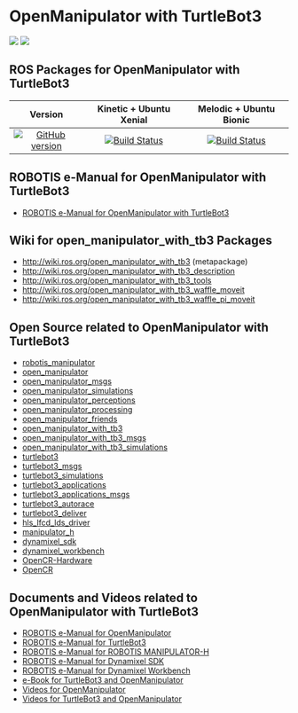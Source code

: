 # OpenManipulator with TurtleBot3
<img src="https://github.com/ROBOTIS-GIT/emanual/blob/master/assets/images/platform/turtlebot3/manipulation/tb3_with_opm_logo.png">
<img src="https://github.com/ROBOTIS-GIT/emanual/blob/master/assets/images/platform/turtlebot3/manipulation/hardware_setup.png">

## ROS Packages for OpenManipulator with TurtleBot3
|Version|Kinetic + Ubuntu Xenial|Melodic + Ubuntu Bionic|
|:---:|:---:|:---:|
|[![GitHub version](https://badge.fury.io/gh/ROBOTIS-GIT%2Fopen_manipulator_with_tb3.svg)](https://badge.fury.io/gh/ROBOTIS-GIT%2Fopen_manipulator_with_tb3)|[![Build Status](https://travis-ci.org/ROBOTIS-GIT/open_manipulator_with_tb3.svg?branch=kinetic-devel)](https://travis-ci.org/ROBOTIS-GIT/open_manipulator_with_tb3)|[![Build Status](https://travis-ci.org/ROBOTIS-GIT/open_manipulator_with_tb3.svg?branch=melodic-devel)](https://travis-ci.org/ROBOTIS-GIT/open_manipulator_with_tb3)|

## ROBOTIS e-Manual for OpenManipulator with TurtleBot3
- [ROBOTIS e-Manual for OpenManipulator with TurtleBot3](http://emanual.robotis.com/docs/en/platform/turtlebot3/manipulation/#manipulation)

## Wiki for open_manipulator_with_tb3 Packages
- http://wiki.ros.org/open_manipulator_with_tb3 (metapackage)
- http://wiki.ros.org/open_manipulator_with_tb3_description
- http://wiki.ros.org/open_manipulator_with_tb3_tools
- http://wiki.ros.org/open_manipulator_with_tb3_waffle_moveit
- http://wiki.ros.org/open_manipulator_with_tb3_waffle_pi_moveit

## Open Source related to OpenManipulator with TurtleBot3
- [robotis_manipulator](https://github.com/ROBOTIS-GIT/robotis_manipulator)
- [open_manipulator](https://github.com/ROBOTIS-GIT/open_manipulator)
- [open_manipulator_msgs](https://github.com/ROBOTIS-GIT/open_manipulator_msgs)
- [open_manipulator_simulations](https://github.com/ROBOTIS-GIT/open_manipulator_simulations)
- [open_manipulator_perceptions](https://github.com/ROBOTIS-GIT/open_manipulator_perceptions)
- [open_manipulator_processing](https://github.com/ROBOTIS-GIT/open_manipulator_processing)
- [open_manipulator_friends](https://github.com/ROBOTIS-GIT/open_manipulator_friends)
- [open_manipulator_with_tb3](https://github.com/ROBOTIS-GIT/open_manipulator_with_tb3)
- [open_manipulator_with_tb3_msgs](https://github.com/ROBOTIS-GIT/open_manipulator_with_tb3_msgs)
- [open_manipulator_with_tb3_simulations](https://github.com/ROBOTIS-GIT/open_manipulator_with_tb3_simulations)
- [turtlebot3](https://github.com/ROBOTIS-GIT/turtlebot3)
- [turtlebot3_msgs](https://github.com/ROBOTIS-GIT/turtlebot3_msgs)
- [turtlebot3_simulations](https://github.com/ROBOTIS-GIT/turtlebot3_simulations)
- [turtlebot3_applications](https://github.com/ROBOTIS-GIT/turtlebot3_applications)
- [turtlebot3_applications_msgs](https://github.com/ROBOTIS-GIT/turtlebot3_applications_msgs)
- [turtlebot3_autorace](https://github.com/ROBOTIS-GIT/turtlebot3_autorace)
- [turtlebot3_deliver](https://github.com/ROBOTIS-GIT/turtlebot3_deliver)
- [hls_lfcd_lds_driver](https://github.com/ROBOTIS-GIT/hls_lfcd_lds_driver)
- [manipulator_h](https://github.com/ROBOTIS-GIT/ROBOTIS-MANIPULATOR-H)
- [dynamixel_sdk](https://github.com/ROBOTIS-GIT/DynamixelSDK)
- [dynamixel_workbench](https://github.com/ROBOTIS-GIT/dynamixel-workbench)
- [OpenCR-Hardware](https://github.com/ROBOTIS-GIT/OpenCR-Hardware)
- [OpenCR](https://github.com/ROBOTIS-GIT/OpenCR)

## Documents and Videos related to OpenManipulator with TurtleBot3
- [ROBOTIS e-Manual for OpenManipulator](http://emanual.robotis.com/docs/en/platform/openmanipulator/)
- [ROBOTIS e-Manual for TurtleBot3](http://turtlebot3.robotis.com/)
- [ROBOTIS e-Manual for ROBOTIS MANIPULATOR-H](http://emanual.robotis.com/docs/en/platform/manipulator_h/introduction/)
- [ROBOTIS e-Manual for Dynamixel SDK](http://emanual.robotis.com/docs/en/software/dynamixel/dynamixel_sdk/overview/)
- [ROBOTIS e-Manual for Dynamixel Workbench](http://emanual.robotis.com/docs/en/software/dynamixel/dynamixel_workbench/)
- [e-Book for TurtleBot3 and OpenManipulator](https://community.robotsource.org/t/download-the-ros-robot-programming-book-for-free/51/)
- [Videos for OpenManipulator](https://www.youtube.com/playlist?list=PLRG6WP3c31_WpEsB6_Rdt3KhiopXQlUkb)
- [Videos for TurtleBot3 and OpenManipulator](https://www.youtube.com/playlist?list=PLRG6WP3c31_XI3wlvHlx2Mp8BYqgqDURU)
